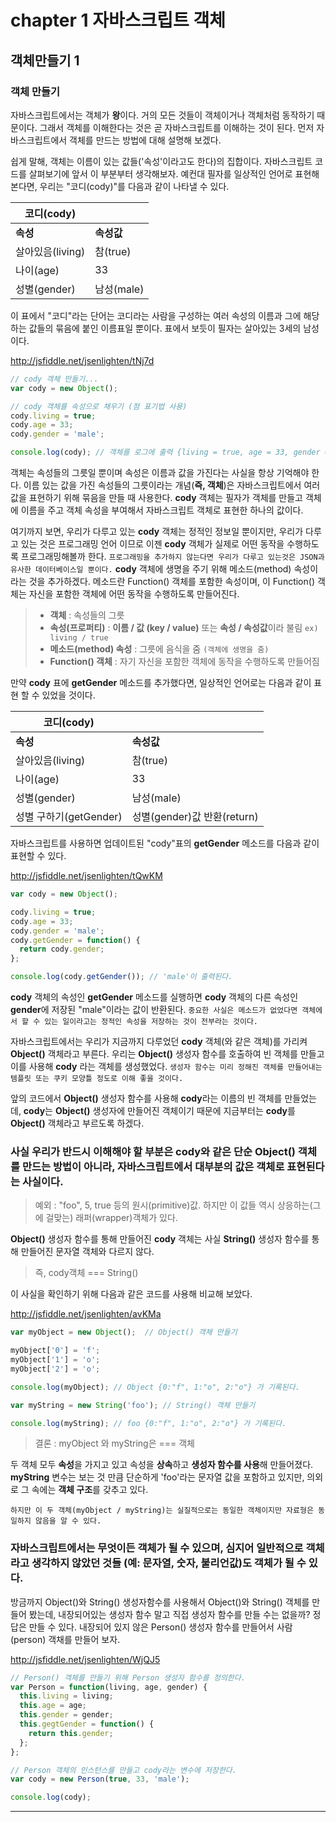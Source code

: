 

# chapter 1 자바스크립트 객체
## 객체만들기 1

### 객체 만들기
자바스크립트에서는 객체가 **왕**이다. 거의 모든 것들이 객체이거나 객체처럼 동작하기 때문이다. 그래서 객체를 이해한다는 것은 곧 자바스크립트를 이해하는 것이 된다. 먼저 자바스크립트에서 객체를 만드는 방법에 대해 설명해 보겠다.

쉽게 말해, 객체는 이름이 있는 값들('속성'이라고도 한다)의 집합이다. 자바스크립트 코드를 살펴보기에 앞서 이 부분부터 생각해보자. 예컨대 필자를 일상적인 언어로 표현해본다면, 우리는 "코디(cody)"를 다음과 같이 나타낼 수 있다.

|코디(cody)||
|---|---|
| **속성** | **속성값** |
| 살아있음(living) | 참(true) |
| 나이(age) | 33 |
| 성별(gender) | 남성(male) |

이 표에서 "코디"라는 단어는 코디라는 사람을 구성하는 여러 속성의 이름과 그에 해당하는 값들의 묶음에 붙인 이름표일 뿐이다. 표에서 보듯이 필자는 살아있는 3세의 남성이다.

<a href="http://jsfiddle.net/jsenlighten/tNj7d" target="blank">http://jsfiddle.net/jsenlighten/tNj7d</a>

```javascript
// cody 객체 만들기...
var cody = new Object();

// cody 객체를 속성으로 채우기 (점 표기법 사용)
cody.living = true;
cody.age = 33;
cody.gender = 'male';

console.log(cody); // 객체를 로그에 출력 {living = true, age = 33, gender = 'male'}
```

객체는 속성들의 그릇일 뿐이며 속성은 이름과 값을 가진다는 사실을 항상 기억해야 한다. 이름 있는 값을 가진 속성들의 그릇이라는 개념(**즉, 객체**)은 자바스크립트에서 여러 값을 표현하기 위해 묶음을 만들 때 사용한다. **cody** 객체는 필자가 객체를 만들고 객체에 이름을 주고 객체 속성을 부여해서 자바스크립트 객체로 표현한 하나의 값이다.

여기까지 보면, 우리가 다루고 있는 **cody** 객체는 정적인 정보일 뿐이지만, 우리가 다루고 있는 것은 프로그래밍 언어 이므로 이젠 **cody** 객체가 실제로 어떤 동작을 수행하도록 프로그래밍해볼까 한다. `프로그래밍을 추가하지 않는다면 우리가 다루고 있는것은 JSON과 유사한 데이터베이스일 뿐이다.` **cody** 객체에 생명을 주기 위해 메소드(method) 속성이라는 것을 추가하겠다. 메소드란 Function() 객체를 포함한 속성이며, 이 Function() 객체는 자신을 포함한 객체에 어떤 동작을 수행하도록 만들어진다. 


> - **객체** : 속성들의 그릇
> - **속성(프로퍼티)** : **이름 / 값 (key / value)** 또는 **속성 / 속성값**이라 불림 `ex) living / true`
> - **메소드(method) 속성** : 그릇에 음식을 줌 `(객체에 생명을 줌)` 
> - **Function() 객체** : 자기 자신을 포함한 객체에 동작을 수행하도록 만들어짐 

만약 **cody** 표에 **getGender** 메소드를 추가했다면, 일상적인 언어로는 다음과 같이 표현 할 수 있었을 것이다.

|코디(cody)||
|---|---|
| **속성** | **속성값** |
| 살아있음(living) | 참(true) |
| 나이(age) | 33 |
| 성별(gender) | 남성(male) |
| 성별 구하기(getGender) | 성별(gender)값 반환(return)|

자바스크립트를 사용하면 업데이트된 "cody"표의 **getGender** 메소드를 다음과 같이 표현할 수 있다.

<a href="http://jsfiddle.net/jsenlighten/tQwKM" target="blank">http://jsfiddle.net/jsenlighten/tQwKM</a>

```javascript
var cody = new Object();

cody.living = true;
cody.age = 33;
cody.gender = 'male';
cody.getGender = function() {
  return cody.gender;
};

console.log(cody.getGender()); // 'male'이 출력된다.
```

**cody** 객체의 속성인 **getGender** 메소드를 실행하면 **cody** 객체의 다른 속성인 **gender**에 저장된 "male"이라는 값이 반환된다. `중요한 사실은 메소드가 없었다면 객체에서 할 수 있는 일이라고는 정적인 속성을 저장하는 것이 전부라는 것이다.`

자바스크립트에서는 우리가 지금까지 다루었던 **cody** 객체(와 같은 객체)를 가리켜 **Object()** 객체라고 부른다. 우리는 **Object()** 생성자 함수를 호출하여 빈 객체를 만들고 이를 사용해 **cody** 라는 객체를 생성했었다. `생성자 함수는 미리 정해진 객체를 만들어내는 템플릿 또는 쿠키 모양틀 정도로 이해 좋을 것이다.`

앞의 코드에서 **Object()** 생성자 함수를 사용해 **cody**라는 이름의 빈 객체를 만들었는데, **cody**는 **Object()** 생성자에 만들어진 객체이기 때문에 지금부터는 **cody**를 **Object()** 객체라고 부르도록 하겠다.

### 사실 우리가 반드시 이해해야 할 부분은 cody와 같은 단순 Object() 객체를 만드는 방법이 아니라, 자바스크립트에서 대부분의 값은 객체로 표현된다는 사실이다.

> 예외 : "foo", 5, true 등의 원시(primitive)값. 하지만 이 값들 역시 상응하는(그에 걸맞는) 래퍼(wrapper)객체가 있다.

**Object()** 생성자 함수를 통해 만들어진 **cody** 객체는 사실 **String()** 생성자 함수를 통해 만들어진 문자열 객체와 다르지 않다.
> 즉, cody객체 === String()

이 사실을 확인하기 위해 다음과 같은 코드를 사용해 비교해 보았다.

<a href="http://jsfiddle.net/jsenlighten/avKMa" target="blank">http://jsfiddle.net/jsenlighten/avKMa</a>

```javascript
var myObject = new Object();  // Object() 객체 만들기

myObject['0'] = 'f';
myObject['1'] = 'o';
myObject['2'] = 'o';

console.log(myObject); // Object {0:"f", 1:"o", 2:"o"} 가 기록된다.

var myString = new String('foo'); // String() 객체 만들기

console.log(myString); // foo {0:"f", 1:"o", 2:"o"} 가 기록된다.
```

> 결론 : myObject 와 myString은 === 객체

두 객체 모두 **속성**을 가지고 있고 속성을 **상속**하고 **생성자 함수를 사용**해 만들어졌다. **myString** 변수는 보는 것 만큼 단순하게 'foo'라는 문자열 값을 포함하고 있지만, 의외로 그 속에는 **객체 구조**를 갖추고 있다.

`하지만 이 두 객체(myObject / myString)는 실질적으로는 동일한 객체이지만 자료형은 동일하지 않음을 알 수 있다.`

### 자바스크립트에서는 무엇이든 객체가 될 수 있으며, 심지어 일반적으로 객체라고 생각하지 않았던 것들 (예: 문자열, 숫자, 불리언값)도 객체가 될 수 있다. 

방금까지 Object()와 String() 생성자함수를 사용해서 Object()와 String() 객체를 만들어 봤는데, 내장되어있는 생성자 함수 말고 직접 생성자 함수를 만들 수는 없을까? 정답은 만들 수 있다. 내장되어 있지 않은 Person() 생성자 함수를 만들어서 사람(person) 객채를 만들어 보자.

<a href="http://jsfiddle.net/jsenlighten/WjQJ5" target="blank">http://jsfiddle.net/jsenlighten/WjQJ5</a>

```javascript
// Person() 객체를 만들기 위해 Person 생성자 함수를 정의한다.
var Person = function(living, age, gender) {
  this.living = living;
  this.age = age;
  this.gender = gender;
  this.gegtGender = function() {
    return this.gender;
  };
};

// Person 객체의 인스턴스를 만들고 cody라는 변수에 저장한다.
var cody = new Person(true, 33, 'male');

console.log(cody);
```
--------------------------------------

